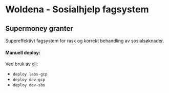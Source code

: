 # Woldena - Sosialhjelp fagsystem
## Supermoney granter

Supereffektivt fagsystem for rask og korrekt behandling av sosialsøknader.


#### Manuell deploy:
Ved bruk av [cli](https://github.com/navikt/sosialhjelp-ci):
- `deploy labs-gcp`
- `deploy dev-gcp`
- `deploy dev-sbs`
